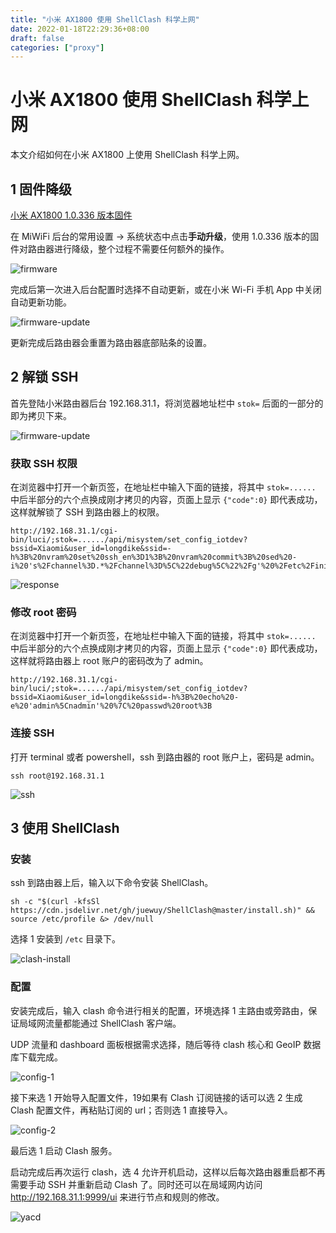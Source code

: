 ```yaml
---
title: "小米 AX1800 使用 ShellClash 科学上网"
date: 2022-01-18T22:29:36+08:00
draft: false
categories: ["proxy"]
---
```


# 小米 AX1800 使用 ShellClash 科学上网


本文介绍如何在小米 AX1800 上使用 ShellClash 科学上网。

## 1 固件降级

[小米 AX1800 1.0.336 版本固件](https://github.com/ZintrulCre/warehouse/blob/main/resources/proxy/miwifi_rm1800_firmware_fafda_1.0.336.bin?raw=true)

在 MiWiFi 后台的常用设置 -> 系统状态中点击**手动升级**，使用 1.0.336 版本的固件对路由器进行降级，整个过程不需要任何额外的操作。

![firmware](https://raw.githubusercontent.com/ZintrulCre/warehouse/main/resources/proxy/firmware.png)

完成后第一次进入后台配置时选择不自动更新，或在小米 Wi-Fi 手机 App 中关闭自动更新功能。

![firmware-update](https://raw.githubusercontent.com/ZintrulCre/warehouse/main/resources/proxy/firmware-update.png)

更新完成后路由器会重置为路由器底部贴条的设置。

## 2 解锁 SSH

首先登陆小米路由器后台 192.168.31.1，将浏览器地址栏中 `stok=` 后面的一部分的即为拷贝下来。

![firmware-update](https://raw.githubusercontent.com/ZintrulCre/warehouse/main/resources/proxy/stok.png)
### 获取 SSH 权限

在浏览器中打开一个新页签，在地址栏中输入下面的链接，将其中 `stok=......` 中后半部分的六个点换成刚才拷贝的内容，页面上显示 `{"code":0}` 即代表成功，这样就解锁了 SSH 到路由器上的权限。

```
http://192.168.31.1/cgi-bin/luci/;stok=....../api/misystem/set_config_iotdev?bssid=Xiaomi&user_id=longdike&ssid=-h%3B%20nvram%20set%20ssh_en%3D1%3B%20nvram%20commit%3B%20sed%20-i%20's%2Fchannel%3D.*%2Fchannel%3D%5C%22debug%5C%22%2Fg'%20%2Fetc%2Finit.d%2Fdropbear%3B%20%2Fetc%2Finit.d%2Fdropbear%20start%3B
```

![response](https://raw.githubusercontent.com/ZintrulCre/warehouse/main/resources/proxy/response.png)

### 修改 root 密码

在浏览器中打开一个新页签，在地址栏中输入下面的链接，将其中 `stok=......` 中后半部分的六个点换成刚才拷贝的内容，页面上显示 `{"code":0}` 即代表成功，这样就将路由器上 root 账户的密码改为了 admin。

```
http://192.168.31.1/cgi-bin/luci/;stok=....../api/misystem/set_config_iotdev?bssid=Xiaomi&user_id=longdike&ssid=-h%3B%20echo%20-e%20'admin%5Cnadmin'%20%7C%20passwd%20root%3B
```

### 连接 SSH

打开 terminal 或者 powershell，ssh 到路由器的 root 账户上，密码是 admin。

```
ssh root@192.168.31.1
```

![ssh](https://raw.githubusercontent.com/ZintrulCre/warehouse/main/resources/proxy/ssh.png)

## 3 使用 ShellClash

### 安装

ssh 到路由器上后，输入以下命令安装 ShellClash。

```
sh -c "$(curl -kfsSl https://cdn.jsdelivr.net/gh/juewuy/ShellClash@master/install.sh)" && source /etc/profile &> /dev/null
```

选择 1 安装到 `/etc` 目录下。

![clash-install](https://raw.githubusercontent.com/ZintrulCre/warehouse/master/resources/proxy/clash-install.png)

### 配置

安装完成后，输入 clash 命令进行相关的配置，环境选择 1 主路由或旁路由，保证局域网流量都能通过 ShellClash 客户端。

UDP 流量和 dashboard 面板根据需求选择，随后等待 clash 核心和 GeoIP 数据库下载完成。

![config-1](https://raw.githubusercontent.com/ZintrulCre/warehouse/master/resources/proxy/config-1.png)

接下来选 1 开始导入配置文件，19如果有 Clash 订阅链接的话可以选 2 生成 Clash 配置文件，再粘贴订阅的 url；否则选 1 直接导入。

![config-2](https://raw.githubusercontent.com/ZintrulCre/warehouse/master/resources/proxy/config-2.png)

最后选 1 启动 Clash 服务。

启动完成后再次运行 clash，选 4 允许开机启动，这样以后每次路由器重启都不再需要手动 SSH 并重新启动 Clash 了。同时还可以在局域网内访问 http://192.168.31.1:9999/ui 来进行节点和规则的修改。

![yacd](https://raw.githubusercontent.com/ZintrulCre/warehouse/master/resources/proxy/yacd.png)